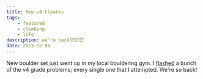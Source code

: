 ```yaml
---
title: New v4 Flashes
tags:
    - featured
    - climbing
    - life
description: we're back😈😈😈
date: 2023-12-08
---
```

New boulder set just went up in my local bouldering gym. I [flashed](/climbing) a bunch of the v4 grade problems; every single one that I attempted. We're so back!

